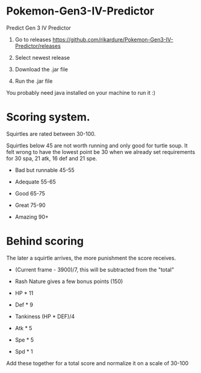 # Pokemon-Gen3-IV-Predictor
Predict Gen 3 IV Predictor

1. Go to releases
https://github.com/rikardure/Pokemon-Gen3-IV-Predictor/releases

2. Select newest release

3. Download the .jar file

4. Run the .jar file

You probably need java installed on your machine to run it :)


# Scoring system.

Squirtles are rated between 30-100.

Squirtles below 45 are not worth running and only good for turtle soup. It felt wrong to have the lowest point be 30 when we already set requirements for 30 spa, 21 atk, 16 def and 21 spe.

* Bad but runnable 45-55

* Adequate 55-65

* Good 65-75

* Great 75-90

* Amazing 90+

# Behind scoring

The later a squirtle arrives, the more punishment the score receives.

* (Current frame - 3900)/7, this will be subtracted from the "total"

* Rash Nature gives a few bonus points (150)

* HP * 11

* Def * 9

* Tankiness (HP * DEF)/4

* Atk * 5

* Spe * 5

* Spd * 1

Add these together for a total score and normalize it on a scale of 30-100
